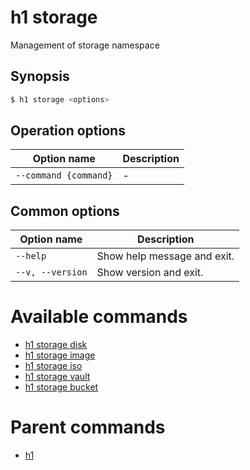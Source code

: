 
# h1 storage

Management of storage namespace

## Synopsis

```bash
$ h1 storage <options>
```

## Operation options

| Option name               | Description |
| ------------------------- | ----------- |
| ```--command {command}``` | -           |

## Common options

| Option name          | Description                 |
| -------------------- | --------------------------- |
| ```--help```         | Show help message and exit. |
| ```--v, --version``` | Show version and exit.      |

# Available commands

* [h1 storage disk](./disk/README.md)
* [h1 storage image](./image/README.md)
* [h1 storage iso](./iso/README.md)
* [h1 storage vault](./vault/README.md)
* [h1 storage bucket](./bucket/README.md)

# Parent commands

* [h1](./../README.md)

